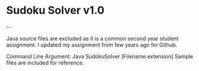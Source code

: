 # Sudoku Solver v1.0

--

Java source files are excluded as it is a common second year student assignment. 
I updated my assignment from few years ago for Github.

Command Line Argument: Java SudokuSolver [Filename.extension]
Sample files are included for reference.
